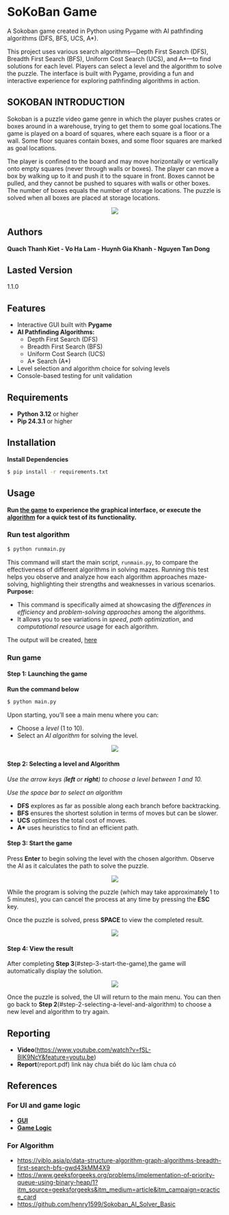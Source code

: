 # SoKoBan Game

A Sokoban game created in Python using Pygame with AI pathfinding algorithms (DFS, BFS, UCS, A\*).

This project uses various search algorithms—Depth First Search (DFS), Breadth First Search (BFS), Uniform Cost Search (UCS), and A\*—to find solutions for each level. Players can select a level and the algorithm to solve the puzzle. The interface is built with Pygame, providing a fun and interactive experience for exploring pathfinding algorithms in action.

## SOKOBAN INTRODUCTION

Sokoban is a puzzle video game genre in which the player pushes crates or boxes around in a warehouse, trying to get them to some goal locations.The game is played on a board of squares, where each square is a floor or a wall. Some floor squares contain boxes, and some floor squares are marked as goal locations.

The player is confined to the board and may move horizontally or vertically onto empty squares (never through walls or boxes). The player can move a box by walking up to it and push it to the square in front. Boxes cannot be pulled, and they cannot be pushed to squares with walls or other boxes. The number of boxes equals the number of storage locations. The puzzle is solved when all boxes are placed at storage locations.

<div align="center">
<img src="themes/images/screenshot.png" align="center"/>
</div>

## Authors

**Quach Thanh Kiet - Vo Ha Lam - Huynh Gia Khanh - Nguyen Tan Dong**

## Lasted Version

1.1.0

## Features

- Interactive GUI built with __Pygame__
- __AI Pathfinding Algorithms:__
  - Depth First Search (DFS)
  - Breadth First Search (BFS)
  - Uniform Cost Search (UCS)
  - A* Search (A*)
- Level selection and algorithm choice for solving levels
- Console-based testing for unit validation

## Requirements

- **Python 3.12** or higher
- **Pip 24.3.1** or higher

## Installation

__Install Dependencies__

```sh
$ pip install -r requirements.txt
```

## Usage

__Run [the game](#run-game) to experience the graphical interface, or execute the [algorithm](#run-test-algorithm) for a quick test of its functionality.__ 
 

### Run test algorithm

```sh
$ python runmain.py
```

This command will start the main script, `runmain.py`, to compare the effectiveness of different algorithms in solving mazes. Running this test helps you observe and analyze how each algorithm approaches maze-solving, highlighting their strengths and weaknesses in various scenarios.
**Purpose:**

- This command is specifically aimed at showcasing the _differences in efficiency_ and _problem-solving approaches_ among the algorithms.
- It allows you to see variations in _speed_, _path optimization_, and _computational resource_ usage for each algorithm.

The output will be created, <a href="output/"> here </a>

### Run game

#### Step 1: Launching the game

__Run the command below__

```sh
$ python main.py
```
Upon starting, you’ll see a main menu where you can:
+ Choose a _level_ (1 to 10).
+ Select an _AI algorithm_ for solving the level.

<div align="center">
<img src="UI_demo/menu_UI.png" align="center"/>
</div>

#### Step 2: Selecting a level and Algorithm

_Use the arrow keys (__left__ or __right__) to choose a level between 1 and 10._

_Use the space bar to select an algorithm_
+ __DFS__ explores as far as possible along each branch before backtracking.
+ __BFS__ ensures the shortest solution in terms of moves but can be slower.
+ __UCS__ optimizes the total cost of moves.
+ __A*__ uses heuristics to find an efficient path.

#### Step 3: Start the game

Press __Enter__ to begin solving the level with the chosen algorithm. Observe the AI as it calculates the path to solve the puzzle.

<div align="center">
<img src="UI_demo/gameInProcess_UI.png" align="center"/>
</div>

While the program is solving the puzzle (which may take approximately 1 to 5 minutes), you can cancel the process at any time by pressing the __ESC__ key.

Once the puzzle is solved, press __SPACE__ to view the completed result.
<div align="center">
<img src="UI_demo/gameDone_UI.png" align="center"/>
</div>

#### Step 4: View the result

After completing __Step 3__(#step-3-start-the-game),the game will automatically display the solution.

<div align="center">
<img src="UI_demo/gameResult_UI.png" align="center"/>
</div>

Once the puzzle is solved, the UI will return to the main menu. You can then go back to __Step 2__(#step-2-selecting-a-level-and-algorithm) to choose a new level and algorithm to try again.

## Reporting
+ __Video__(https://www.youtube.com/watch?v=fSL-BlK9NcY&feature=youtu.be)
+ __Report__(report.pdf) link này chưa biết do lúc làm chưa có


## References

### For UI and game logic
+ __[GUI](https://www.geeksforgeeks.org/pygame-tutorial/)__
+ [__Game Logic__](https://sokoban.fandom.com/wiki/Sokoban_Wiki)
### For Algorithm
+ https://viblo.asia/p/data-structure-algorithm-graph-algorithms-breadth-first-search-bfs-gwd43kMM4X9
+ https://www.geeksforgeeks.org/problems/implementation-of-priority-queue-using-binary-heap/1?itm_source=geeksforgeeks&itm_medium=article&itm_campaign=practice_card
+ https://github.com/henry1599/Sokoban_AI_Solver_Basic